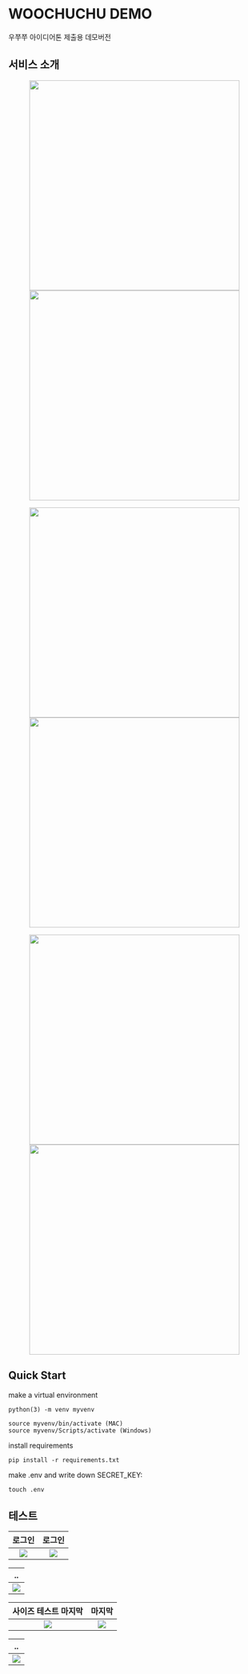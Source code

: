 # WOOCHUCHU DEMO

우쭈쭈 아이디어톤 제출용 데모버전

## 서비스 소개
<p align="center" float="left">
<img src="https://user-images.githubusercontent.com/75655613/151902003-ae9f1d23-12fa-4aca-b4ea-453459db0afb.jpeg" height="420px">
<img src="https://user-images.githubusercontent.com/75655613/151902630-2b194e8c-79bb-42c7-a8f7-534f2372de6b.jpeg" height="420px">
</p>
<p align="center" float="left">
<img src="https://user-images.githubusercontent.com/75655613/151902666-9a733708-7b68-46b0-acae-c32d9132dc4a.jpeg" height="420px">
<img src="https://user-images.githubusercontent.com/75655613/151902677-ecf59c27-3824-4c62-80ab-11512fdbb22d.jpeg" height="420px">
</p>
<p align="center" float="left">
<img src="https://user-images.githubusercontent.com/75655613/151902695-c2e843d2-9cfd-4253-b9c9-0c19af4d0777.jpeg" height="420px">
<img src="https://user-images.githubusercontent.com/75655613/151902704-c7a5a1ed-ac2f-42a0-bcce-fab1017d066e.jpeg" height="420px">
</p>

## Quick Start
make a virtual environment
```
python(3) -m venv myvenv

source myvenv/bin/activate (MAC)
source myvenv/Scripts/activate (Windows)
```

install requirements
```
pip install -r requirements.txt
```

make .env and write down SECRET_KEY:

```
touch .env
```



## 테스트
<!--사용 gif -->
|로그인|로그인|
|:-:|:-:|
|<img src=https://user-images.githubusercontent.com/75655613/151375599-0c337519-ae0f-4344-bb25-bdbb2eab00ea.gif>|<img src=https://user-images.githubusercontent.com/75655613/151375599-0c337519-ae0f-4344-bb25-bdbb2eab00ea.gif>|

|..|
|:-:|
|<img src=https://user-images.githubusercontent.com/75655613/151375599-0c337519-ae0f-4344-bb25-bdbb2eab00ea.gif>|

|사이즈 테스트 마지막|마지막
|:-:|:-:|
|<img src=https://user-images.githubusercontent.com/75655613/151377333-ef04b003-8ec6-4562-ab4c-b84f934e8009.gif>|<img src=https://user-images.githubusercontent.com/75655613/151377333-ef04b003-8ec6-4562-ab4c-b84f934e8009.gif>|

|..|
|:-:|
|<img src=https://user-images.githubusercontent.com/75655613/151377333-ef04b003-8ec6-4562-ab4c-b84f934e8009.gif>|

